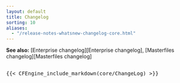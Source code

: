 ```yaml
---
layout: default
title: Changelog
sorting: 10
aliases:
  - "/release-notes-whatsnew-changelog-core.html"
---
```


**See also:** [Enterprise changelog][Enterprise changelog], [Masterfiles changelog][Masterfiles changelog]

<pre>

{{< CFEngine_include_markdown(core/ChangeLog) >}}

</pre>
